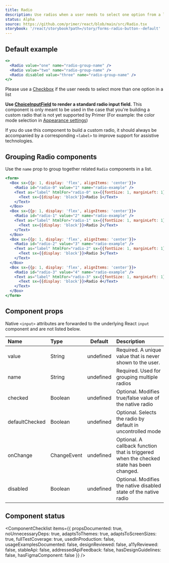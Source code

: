 ```yaml
---
title: Radio
description: Use radios when a user needs to select one option from a list
status: Alpha
source: https://github.com/primer/react/blob/main/src/Radio.tsx
storybook: '/react/storybook?path=/story/forms-radio-button--default'
---
```


## Default example

```jsx live
<>
  <Radio value="one" name="radio-group-name" />
  <Radio value="two" name="radio-group-name" />
  <Radio disabled value="three" name="radio-group-name" />
</>
```

<Note>

Please use a [Checkbox](/Checkbox) if the user needs to select more than one option in a list

</Note>
<Note variant="warning">

**Use [ChoiceInputField](/ChoiceInputField) to render a standard radio input field.** This component is only meant to be used in the case that you're building a custom radio that is not yet supported by Primer (For example: the color mode selection in [Appearance settings](https://github.com/settings/appearance))

If you do use this component to build a custom radio, it should always be accompanied by a corresponding `<label>` to improve support for assistive technologies.

</Note>

## Grouping Radio components

Use the `name` prop to group together related `Radio` components in a list.

```jsx live
<form>
  <Box sx={{p: 1, display: 'flex', alignItems: 'center'}}>
    <Radio id="radio-0" value="1" name="radio-example" />
    <Text as="label" htmlFor="radio-0" sx={{fontSize: 1, marginLeft: 1}}>
      <Text sx={{display: 'block'}}>Radio 1</Text>
    </Text>
  </Box>
  <Box sx={{p: 1, display: 'flex', alignItems: 'center'}}>
    <Radio id="radio-1" value="2" name="radio-example" />
    <Text as="label" htmlFor="radio-1" sx={{fontSize: 1, marginLeft: 1}}>
      <Text sx={{display: 'block'}}>Radio 2</Text>
    </Text>
  </Box>
  <Box sx={{p: 1, display: 'flex', alignItems: 'center'}}>
    <Radio id="radio-2" value="3" name="radio-example" />
    <Text as="label" htmlFor="radio-2" sx={{fontSize: 1, marginLeft: 1}}>
      <Text sx={{display: 'block'}}>Radio 3</Text>
    </Text>
  </Box>
  <Box sx={{p: 1, display: 'flex', alignItems: 'center'}}>
    <Radio id="radio-3" value="4" name="radio-example" />
    <Text as="label" htmlFor="radio-3" sx={{fontSize: 1, marginLeft: 1}}>
      <Text sx={{display: 'block'}}>Radio 4</Text>
    </Text>
  </Box>
</form>
```

## Component props

Native `<input>` attributes are forwarded to the underlying React `input` component and are not listed below.

| Name           | Type        |  Default  | Description                                                                              |
| :------------- | :---------- | :-------: | :--------------------------------------------------------------------------------------- |
| value          | String      | undefined | Required. A unique value that is never shown to the user.                                |
| name           | String      | undefined | Required. Used for grouping multiple radios                                              |
| checked        | Boolean     | undefined | Optional. Modifies true/false value of the native radio                                  |
| defaultChecked | Boolean     | undefined | Optional. Selects the radio by default in uncontrolled mode                              |
| onChange       | ChangeEvent | undefined | Optional. A callback function that is triggered when the checked state has been changed. |
| disabled       | Boolean     | undefined | Optional. Modifies the native disabled state of the native radio                         |

## Component status

<ComponentChecklist
items={{
    propsDocumented: true,
    noUnnecessaryDeps: true,
    adaptsToThemes: true,
    adaptsToScreenSizes: true,
    fullTestCoverage: true,
    usedInProduction: false,
    usageExamplesDocumented: false,
    designReviewed: false,
    a11yReviewed: false,
    stableApi: false,
    addressedApiFeedback: false,
    hasDesignGuidelines: false,
    hasFigmaComponent: false
  }}
/>
